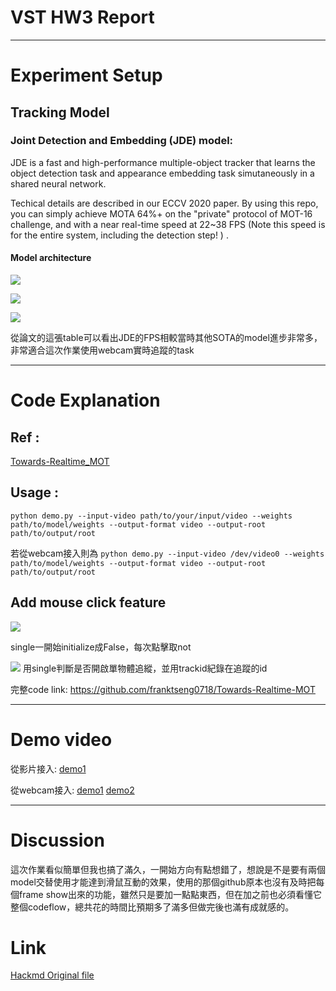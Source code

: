 # VST HW3 Report

---


# Experiment Setup


## Tracking Model



### Joint Detection and Embedding (JDE) model:


JDE is a fast and high-performance multiple-object tracker that learns the object detection task and appearance embedding task simutaneously in a shared neural network. 

Techical details are described in our ECCV 2020 paper. By using this repo, you can simply achieve MOTA 64%+ on the "private" protocol of MOT-16 challenge, and with a near real-time speed at 22~38 FPS (Note this speed is for the entire system, including the detection step! ) .

#### Model architecture



![](https://i.imgur.com/F1YcGEN.png)

![](https://i.imgur.com/9B8FtNR.png)


![](https://i.imgur.com/qb2j6ce.png)

從論文的這張table可以看出JDE的FPS相較當時其他SOTA的model進步非常多，非常適合這次作業使用webcam實時追蹤的task

---



# Code Explanation




## Ref : 
[Towards-Realtime_MOT](https://github.com/Zhongdao/Towards-Realtime-MOT)

## Usage : 
`python demo.py --input-video path/to/your/input/video --weights path/to/model/weights
               --output-format video --output-root path/to/output/root`
               
若從webcam接入則為
`python demo.py --input-video /dev/video0 --weights path/to/model/weights
               --output-format video --output-root path/to/output/root`
               
## Add mouse click feature

![](https://i.imgur.com/7vS6DDl.png)

single一開始initialize成False，每次點擊取not

![](https://i.imgur.com/9LKd7UA.png)
用single判斷是否開啟單物體追縱，並用trackid紀錄在追蹤的id

完整code link: https://github.com/franktseng0718/Towards-Realtime-MOT



---

# Demo video

從影片接入:
[demo1](https://www.youtube.com/watch?v=5ZM9gcHLjRs)

從webcam接入:
[demo1](https://www.youtube.com/watch?v=m64Fy4bUJgE)
[demo2](https://www.youtube.com/watch?v=OcCYeGwvISo)



---


# Discussion
這次作業看似簡單但我也搞了滿久，一開始方向有點想錯了，想說是不是要有兩個model交替使用才能達到滑鼠互動的效果，使用的那個github原本也沒有及時把每個frame show出來的功能，雖然只是要加一點點東西，但在加之前也必須看懂它整個codeflow，總共花的時間比預期多了滿多但做完後也滿有成就感的。

# Link 
[Hackmd Original file](https://hackmd.io/fXWf7Hg4RDe2nAMwbcASqA?both)





